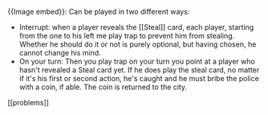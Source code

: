 {{Image embed}}: Can be played in two different ways:
- Interrupt: when a player reveals the [[Steal]] card, each player, starting from the one to his left me play trap to prevent him from stealing. Whether he should do it or not is purely optional, but having chosen, he cannot change his mind.
- On your turn: Then you play trap on your turn you point at a player who hasn't revealed a Steal card yet. If he does play the steal card, no matter if it's his first or second action, he's caught and he must bribe the police with a coin, if able. The coin is returned to the city.

[[problems]]